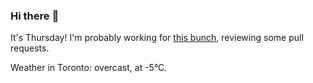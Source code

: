 ### Hi there :wave:

It's Thursday! I'm probably working for [this bunch](https://github.com/kohofinancial), reviewing some pull requests.

Weather in Toronto: overcast, at -5°C.
